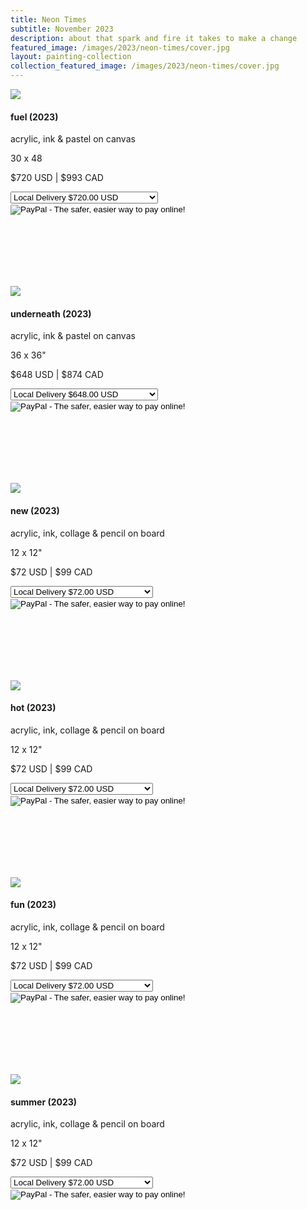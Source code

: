 ```yaml
---
title: Neon Times
subtitle: November 2023
description: about that spark and fire it takes to make a change
featured_image: /images/2023/neon-times/cover.jpg
layout: painting-collection
collection_featured_image: /images/2023/neon-times/cover.jpg
---
```

<!-- 2023_1 -->
<div class="gallery" data-columns="1" style="padding-top: 0px;">
    <img src="/website/images/2023/neon-times/fuel.jpg">
</div>
<div style="padding-bottom: 100px">
    <h4>fuel (2023)</h4>
    <p class="description-margin-zero">acrylic, ink & pastel on canvas</p>
    <p class="description-margin-zero">30 x 48</p>
    <p class="description-margin-zero">$720 USD  |  $993 CAD</p>
    <div class="paypal-button">
        <form target="paypal" action="https://www.paypal.com/cgi-bin/webscr" method="post">
        <input type="hidden" name="cmd" value="_s-xclick">
        <input type="hidden" name="hosted_button_id" value="5HYD7LQK2G464">
        <select name="os0">
          <option value="Local Delivery">Local Delivery $720.00 USD</option>
          <option value="Ship to US or Canada">Ship to US or Canada $840.00 USD</option>
        </select> 
        <input type="hidden" name="currency_code" value="USD">
        <input type="image" src="https://www.paypalobjects.com/en_US/i/btn/btn_cart_LG.gif" border="0" name="submit" alt="PayPal - The safer, easier way to pay online!">
        <img alt="" border="0" src="https://www.paypalobjects.com/en_US/i/scr/pixel.gif" width="1" height="1">
        </form>
    </div>
</div>

<!-- 2023_2 -->
<div class="gallery" data-columns="1" style="padding-top: 0px;">
    <img src="/website/images/2023/neon-times/underneath.jpg">
</div>
<div style="padding-bottom: 100px">
    <h4>underneath (2023)</h4>
    <p class="description-margin-zero">acrylic, ink & pastel on canvas</p>
    <p class="description-margin-zero">36 x 36"</p>
    <p class="description-margin-zero">$648 USD  |  $874 CAD</p>
    <div class="paypal-button">
        <form target="paypal" action="https://www.paypal.com/cgi-bin/webscr" method="post">
        <input type="hidden" name="cmd" value="_s-xclick">
        <input type="hidden" name="hosted_button_id" value="ZUY2MD3B7VFBW">
       <select name="os0">
          <option value="Local Delivery">Local Delivery $648.00 USD</option>
          <option value="Ship to US or Canada">Ship to US or Canada $768.00 USD</option>
        </select> 
        <input type="hidden" name="currency_code" value="USD">
        <input type="image" src="https://www.paypalobjects.com/en_US/i/btn/btn_cart_LG.gif" border="0" name="submit" alt="PayPal - The safer, easier way to pay online!">
        <img alt="" border="0" src="https://www.paypalobjects.com/en_US/i/scr/pixel.gif" width="1" height="1">
        </form>
    </div>
</div>

<!-- 2023_10 -->
<div class="gallery" data-columns="1" style="padding-top: 0px;">
    <img src="/website/images/2023/neon-times/new.jpg">
</div>
<div style="padding-bottom: 100px">
    <h4>new (2023)</h4>
    <p class="description-margin-zero">acrylic, ink, collage & pencil on board</p>
    <p class="description-margin-zero">12 x 12"</p>
    <p class="description-margin-zero">$72 USD  |  $99 CAD</p>
    <div class="paypal-button">
        <form target="paypal" action="https://www.paypal.com/cgi-bin/webscr" method="post">
        <input type="hidden" name="cmd" value="_s-xclick">
        <input type="hidden" name="hosted_button_id" value="B5XRNSG5LVYEL">
       <select name="os0">
          <option value="Local Delivery">Local Delivery $72.00 USD</option>
          <option value="Ship to US or Canada">Ship to US or Canada $92.00 USD</option>
        </select> 
        <input type="hidden" name="currency_code" value="USD">
        <input type="image" src="https://www.paypalobjects.com/en_US/i/btn/btn_cart_LG.gif" border="0" name="submit" alt="PayPal - The safer, easier way to pay online!">
        <img alt="" border="0" src="https://www.paypalobjects.com/en_US/i/scr/pixel.gif" width="1" height="1">
        </form>
    </div>
</div>

<!-- 2023_11 -->
<div class="gallery" data-columns="1" style="padding-top: 0px;">
    <img src="/website/images/2023/neon-times/hot.jpg">
</div>
<div style="padding-bottom: 100px">
    <h4>hot (2023)</h4>
    <p class="description-margin-zero">acrylic, ink, collage & pencil on board</p>
    <p class="description-margin-zero">12 x 12"</p>
    <p class="description-margin-zero">$72 USD  |  $99 CAD</p>
    <div class="paypal-button">
        <form target="paypal" action="https://www.paypal.com/cgi-bin/webscr" method="post">
        <input type="hidden" name="cmd" value="_s-xclick">
        <input type="hidden" name="hosted_button_id" value="FU6YWYPZSEYDN">
       <select name="os0">
          <option value="Local Delivery">Local Delivery $72.00 USD</option>
          <option value="Ship to US or Canada">Ship to US or Canada $92.00 USD</option>
        </select> 
        <input type="hidden" name="currency_code" value="USD">
        <input type="image" src="https://www.paypalobjects.com/en_US/i/btn/btn_cart_LG.gif" border="0" name="submit" alt="PayPal - The safer, easier way to pay online!">
        <img alt="" border="0" src="https://www.paypalobjects.com/en_US/i/scr/pixel.gif" width="1" height="1">
        </form>
    </div>
</div>

<!-- 2023_12 -->
<div class="gallery" data-columns="1" style="padding-top: 0px;">
    <img src="/website/images/2023/neon-times/fun.jpg">
</div>
<div style="padding-bottom: 100px">
    <h4>fun (2023)</h4>
    <p class="description-margin-zero">acrylic, ink, collage & pencil on board</p>
    <p class="description-margin-zero">12 x 12"</p>
    <p class="description-margin-zero">$72 USD  |  $99 CAD</p>
    <div class="paypal-button">
        <form target="paypal" action="https://www.paypal.com/cgi-bin/webscr" method="post">
        <input type="hidden" name="cmd" value="_s-xclick">
        <input type="hidden" name="hosted_button_id" value="C3ECTQLD4N3XY">
       <select name="os0">
          <option value="Local Delivery">Local Delivery $72.00 USD</option>
          <option value="Ship to US or Canada">Ship to US or Canada $92.00 USD</option>
        </select> 
        <input type="hidden" name="currency_code" value="USD">
        <input type="image" src="https://www.paypalobjects.com/en_US/i/btn/btn_cart_LG.gif" border="0" name="submit" alt="PayPal - The safer, easier way to pay online!">
        <img alt="" border="0" src="https://www.paypalobjects.com/en_US/i/scr/pixel.gif" width="1" height="1">
        </form>
    </div>
</div>

<!-- 2023_13 -->
<div class="gallery" data-columns="1" style="padding-top: 0px;">
    <img src="/website/images/2023/neon-times/summer.jpg">
</div>
<div style="padding-bottom: 100px">
    <h4>summer (2023)</h4>
    <p class="description-margin-zero">acrylic, ink, collage & pencil on board</p>
    <p class="description-margin-zero">12 x 12"</p>
    <p class="description-margin-zero">$72 USD  |  $99 CAD</p>
    <div class="paypal-button">
        <form target="paypal" action="https://www.paypal.com/cgi-bin/webscr" method="post">
        <input type="hidden" name="cmd" value="_s-xclick">
        <input type="hidden" name="hosted_button_id" value="S5JV32DBT65QG">
       <select name="os0">
          <option value="Local Delivery">Local Delivery $72.00 USD</option>
          <option value="Ship to US or Canada">Ship to US or Canada $92.00 USD</option>
        </select> 
        <input type="hidden" name="currency_code" value="USD">
        <input type="image" src="https://www.paypalobjects.com/en_US/i/btn/btn_cart_LG.gif" border="0" name="submit" alt="PayPal - The safer, easier way to pay online!">
        <img alt="" border="0" src="https://www.paypalobjects.com/en_US/i/scr/pixel.gif" width="1" height="1">
        </form>
    </div>
</div>
